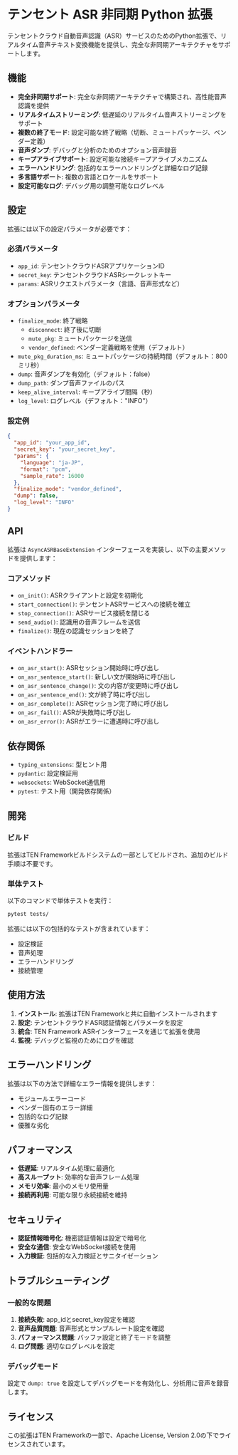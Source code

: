 # テンセント ASR 非同期 Python 拡張

テンセントクラウド自動音声認識（ASR）サービスのためのPython拡張で、リアルタイム音声テキスト変換機能を提供し、完全な非同期アーキテクチャをサポートします。

## 機能

- **完全非同期サポート**: 完全な非同期アーキテクチャで構築され、高性能音声認識を提供
- **リアルタイムストリーミング**: 低遅延のリアルタイム音声ストリーミングをサポート
- **複数の終了モード**: 設定可能な終了戦略（切断、ミュートパッケージ、ベンダー定義）
- **音声ダンプ**: デバッグと分析のためのオプション音声録音
- **キープアライブサポート**: 設定可能な接続キープアライブメカニズム
- **エラーハンドリング**: 包括的なエラーハンドリングと詳細なログ記録
- **多言語サポート**: 複数の言語とロケールをサポート
- **設定可能なログ**: デバッグ用の調整可能なログレベル

## 設定

拡張には以下の設定パラメータが必要です：

### 必須パラメータ

- `app_id`: テンセントクラウドASRアプリケーションID
- `secret_key`: テンセントクラウドASRシークレットキー
- `params`: ASRリクエストパラメータ（言語、音声形式など）

### オプションパラメータ

- `finalize_mode`: 終了戦略
  - `disconnect`: 終了後に切断
  - `mute_pkg`: ミュートパッケージを送信
  - `vendor_defined`: ベンダー定義戦略を使用（デフォルト）
- `mute_pkg_duration_ms`: ミュートパッケージの持続時間（デフォルト：800ミリ秒）
- `dump`: 音声ダンプを有効化（デフォルト：false）
- `dump_path`: ダンプ音声ファイルのパス
- `keep_alive_interval`: キープアライブ間隔（秒）
- `log_level`: ログレベル（デフォルト："INFO"）

### 設定例

```json
{
  "app_id": "your_app_id",
  "secret_key": "your_secret_key",
  "params": {
    "language": "ja-JP",
    "format": "pcm",
    "sample_rate": 16000
  },
  "finalize_mode": "vendor_defined",
  "dump": false,
  "log_level": "INFO"
}
```

## API

拡張は `AsyncASRBaseExtension` インターフェースを実装し、以下の主要メソッドを提供します：

### コアメソッド

- `on_init()`: ASRクライアントと設定を初期化
- `start_connection()`: テンセントASRサービスへの接続を確立
- `stop_connection()`: ASRサービス接続を閉じる
- `send_audio()`: 認識用の音声フレームを送信
- `finalize()`: 現在の認識セッションを終了

### イベントハンドラー

- `on_asr_start()`: ASRセッション開始時に呼び出し
- `on_asr_sentence_start()`: 新しい文が開始時に呼び出し
- `on_asr_sentence_change()`: 文の内容が変更時に呼び出し
- `on_asr_sentence_end()`: 文が終了時に呼び出し
- `on_asr_complete()`: ASRセッション完了時に呼び出し
- `on_asr_fail()`: ASRが失敗時に呼び出し
- `on_asr_error()`: ASRがエラーに遭遇時に呼び出し

## 依存関係

- `typing_extensions`: 型ヒント用
- `pydantic`: 設定検証用
- `websockets`: WebSocket通信用
- `pytest`: テスト用（開発依存関係）

## 開発

### ビルド

拡張はTEN Frameworkビルドシステムの一部としてビルドされ、追加のビルド手順は不要です。

### 単体テスト

以下のコマンドで単体テストを実行：

```bash
pytest tests/
```

拡張には以下の包括的なテストが含まれています：
- 設定検証
- 音声処理
- エラーハンドリング
- 接続管理

## 使用方法

1. **インストール**: 拡張はTEN Frameworkと共に自動インストールされます
2. **設定**: テンセントクラウドASR認証情報とパラメータを設定
3. **統合**: TEN Framework ASRインターフェースを通じて拡張を使用
4. **監視**: デバッグと監視のためにログを確認

## エラーハンドリング

拡張は以下の方法で詳細なエラー情報を提供します：
- モジュールエラーコード
- ベンダー固有のエラー詳細
- 包括的なログ記録
- 優雅な劣化

## パフォーマンス

- **低遅延**: リアルタイム処理に最適化
- **高スループット**: 効率的な音声フレーム処理
- **メモリ効率**: 最小のメモリ使用量
- **接続再利用**: 可能な限り永続接続を維持

## セキュリティ

- **認証情報暗号化**: 機密認証情報は設定で暗号化
- **安全な通信**: 安全なWebSocket接続を使用
- **入力検証**: 包括的な入力検証とサニタイゼーション

## トラブルシューティング

### 一般的な問題

1. **接続失敗**: app_idとsecret_key設定を確認
2. **音声品質問題**: 音声形式とサンプルレート設定を確認
3. **パフォーマンス問題**: バッファ設定と終了モードを調整
4. **ログ問題**: 適切なログレベルを設定

### デバッグモード

設定で `dump: true` を設定してデバッグモードを有効化し、分析用に音声を録音します。

## ライセンス

この拡張はTEN Frameworkの一部で、Apache License, Version 2.0の下でライセンスされています。
